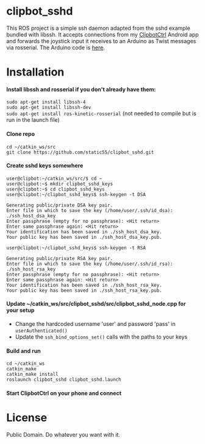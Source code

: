 # clipbot_sshd
This ROS project is a simple ssh daemon adapted from the sshd example bundled with libssh. It accepts connections from my <a href="https://github.com/static55/ClipbotCtrl">ClipbotCtrl</a> Android app and forwards the joystick input it receives to an Arduino as Twist messages via rosserial. The Arduino code is <a href="https://github.com/static55/clipbot_arduino">here</a>.

# Installation

#### Install libssh and rosserial if you don't already have them:

`sudo apt-get install libssh-4`<br>
`sudo apt-get install libssh-dev`<br>
`sudo apt-get install ros-kinetic-rosserial` (not needed to compile but is run in the launch file)

#### Clone repo

`cd ~/catkin_ws/src`<br>
`git clone https://github.com/static55/clipbot_sshd.git`

#### Create sshd keys somewhere

`user@clipbot:~/catkin_ws/src/$ cd ~`<br>
`user@clipbot:~$ mkdir clipbot_sshd_keys`<br>
`user@clipbot:~$ cd clipbot_sshd_keys`<br>
`user@clipbot:~/clipbot_sshd_keys$ ssh-keygen -t DSA`<br>

```
Generating public/private DSA key pair.
Enter file in which to save the key (/home/user/.ssh/id_dsa): ./ssh_host_dsa_key
Enter passphrase (empty for no passphrase): <Hit return>
Enter same passphrase again: <Hit return>
Your identification has been saved in ./ssh_host_dsa_key.
Your public key has been saved in ./ssh_host_dsa_key.pub.
```

`user@clipbot:~/clipbot_sshd_keys$ ssh-keygen -t RSA`<br>

```
Generating public/private RSA key pair.
Enter file in which to save the key (/home/user/.ssh/id_rsa): ./ssh_host_rsa_key
Enter passphrase (empty for no passphrase): <Hit return>
Enter same passphrase again: <Hit return>
Your identification has been saved in ./ssh_host_rsa_key.
Your public key has been saved in ./ssh_host_rsa_key.pub.
```

#### Update ~/catkin_ws/src/clipbot_sshd/src/clipbot_sshd_node.cpp for your setup

* Change the hardcoded username 'user' and password 'pass' in `userAuthenticated()`
* Update the `ssh_bind_options_set()` calls with the paths to your keys

#### Build and run

`cd ~/catkin_ws`<br>
`catkin_make`<br>
`catkin_make install`<br>
`roslaunch clipbot_sshd clipbot_sshd.launch`

#### Start ClipbotCtrl on your phone and connect

# License

Public Domain. Do whatever you want with it.
